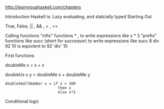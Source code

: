 http://learnyouahaskell.com/chapters



Introduction 
Haskell is: Lazy evaluating,  and statcially typed 
Starting Out

True, False, 
|| , && , \= , ==


Calling functions 
"infix" functions * , to write expressions like x * 3
"prefix" functions  like succ (short for successor) to write expressions like succ 8
div 92 10 is equivlent to 92 'div' 10  




First functions

doubleMe x = x + x  


doubleUs x y = doubleMe x + doubleMe y   


````
doubleSmallNumber x = if x > 100  
                        then x  
                        else x*2   
````                        



Conditional logic 


